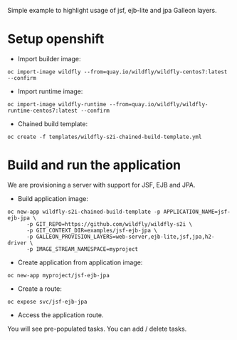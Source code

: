 Simple example to highlight usage of jsf, ejb-lite and jpa Galleon layers. 

Setup openshift
===============

* Import builder image:
```
oc import-image wildfly --from=quay.io/wildfly/wildfly-centos7:latest --confirm
```
* Import runtime image: 
```
oc import-image wildfly-runtime --from=quay.io/wildfly/wildfly-runtime-centos7:latest --confirm
```
* Chained build template: 
```
oc create -f templates/wildfly-s2i-chained-build-template.yml
```

Build and run the application
=============================

We are provisioning a server with support for JSF, EJB and JPA.

* Build application image: 
```
oc new-app wildfly-s2i-chained-build-template -p APPLICATION_NAME=jsf-ejb-jpa \
      -p GIT_REPO=https://github.com/wildfly/wildfly-s2i \
      -p GIT_CONTEXT_DIR=examples/jsf-ejb-jpa \
      -p GALLEON_PROVISION_LAYERS=web-server,ejb-lite,jsf,jpa,h2-driver \
      -p IMAGE_STREAM_NAMESPACE=myproject
```

* Create application from application image: 
```
oc new-app myproject/jsf-ejb-jpa
```

* Create a route:
```
oc expose svc/jsf-ejb-jpa
```

* Access the application route.

You will see pre-populated tasks. You can add / delete tasks. 